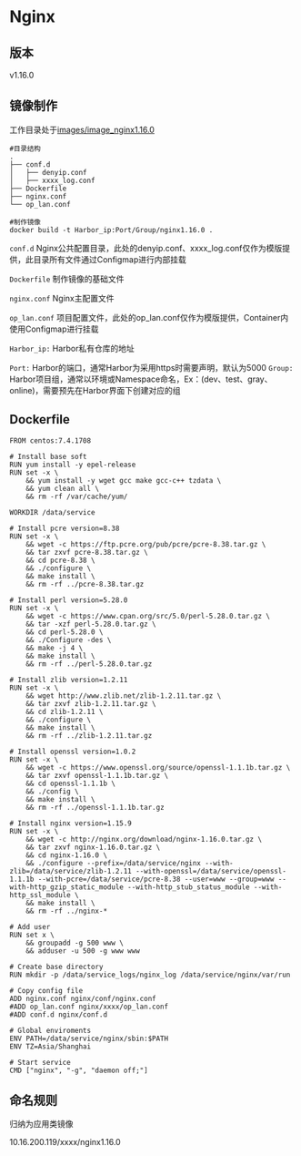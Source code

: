 # Nginx

## 版本

v1.16.0

## 镜像制作

工作目录处于[images/image_nginx1.16.0](../images/image_nginx1.16.0)

```
#目录结构
.
├── conf.d
│   ├── denyip.conf
│   ├── xxxx_log.conf
├── Dockerfile
├── nginx.conf
└── op_lan.conf

#制作镜像
docker build -t Harbor_ip:Port/Group/nginx1.16.0 .
```

`conf.d` Nginx公共配置目录，此处的denyip.conf、xxxx_log.conf仅作为模版提供，此目录所有文件通过Configmap进行内部挂载

`Dockerfile` 制作镜像的基础文件

`nginx.conf` Nginx主配置文件

`op_lan.conf` 项目配置文件，此处的op_lan.conf仅作为模版提供，Container内使用Configmap进行挂载

`Harbor_ip:` Harbor私有仓库的地址

`Port:` Harbor的端口，通常Harbor为采用https时需要声明，默认为5000 `Group:` Harbor项目组，通常以环境或Namespace命名，Ex：(dev、test、gray、online)，需要预先在Harbor界面下创建对应的组



## Dockerfile

```
FROM centos:7.4.1708

# Install base soft
RUN yum install -y epel-release
RUN set -x \
    && yum install -y wget gcc make gcc-c++ tzdata \
    && yum clean all \
    && rm -rf /var/cache/yum/

WORKDIR /data/service

# Install pcre version=8.38
RUN set -x \
    && wget -c https://ftp.pcre.org/pub/pcre/pcre-8.38.tar.gz \
    && tar zxvf pcre-8.38.tar.gz \
    && cd pcre-8.38 \
    && ./configure \
    && make install \
    && rm -rf ../pcre-8.38.tar.gz

# Install perl version=5.28.0
RUN set -x \
    && wget -c https://www.cpan.org/src/5.0/perl-5.28.0.tar.gz \
    && tar -xzf perl-5.28.0.tar.gz \
    && cd perl-5.28.0 \
    && ./Configure -des \
    && make -j 4 \
    && make install \
    && rm -rf ../perl-5.28.0.tar.gz

# Install zlib version=1.2.11
RUN set -x \
    && wget http://www.zlib.net/zlib-1.2.11.tar.gz \
    && tar zxvf zlib-1.2.11.tar.gz \
    && cd zlib-1.2.11 \
    && ./configure \
    && make install \
    && rm -rf ../zlib-1.2.11.tar.gz

# Install openssl version=1.0.2
RUN set -x \
    && wget -c https://www.openssl.org/source/openssl-1.1.1b.tar.gz \
    && tar zxvf openssl-1.1.1b.tar.gz \
    && cd openssl-1.1.1b \
    && ./config \
    && make install \
    && rm -rf ../openssl-1.1.1b.tar.gz

# Install nginx version=1.15.9
RUN set -x \
    && wget -c http://nginx.org/download/nginx-1.16.0.tar.gz \
    && tar zxvf nginx-1.16.0.tar.gz \
    && cd nginx-1.16.0 \
    && ./configure --prefix=/data/service/nginx --with-zlib=/data/service/zlib-1.2.11 --with-openssl=/data/service/openssl-1.1.1b --with-pcre=/data/service/pcre-8.38 --user=www --group=www --with-http_gzip_static_module --with-http_stub_status_module --with-http_ssl_module \
    && make install \
    && rm -rf ../nginx-*

# Add user
RUN set x \
    && groupadd -g 500 www \
    && adduser -u 500 -g www www

# Create base directory
RUN mkdir -p /data/service_logs/nginx_log /data/service/nginx/var/run

# Copy config file
ADD nginx.conf nginx/conf/nginx.conf
#ADD op_lan.conf nginx/xxxx/op_lan.conf
#ADD conf.d nginx/conf.d

# Global enviroments
ENV PATH=/data/service/nginx/sbin:$PATH
ENV TZ=Asia/Shanghai

# Start service
CMD ["nginx", "-g", "daemon off;"]
```



## 命名规则

归纳为应用类镜像

10.16.200.119/xxxx/nginx1.16.0